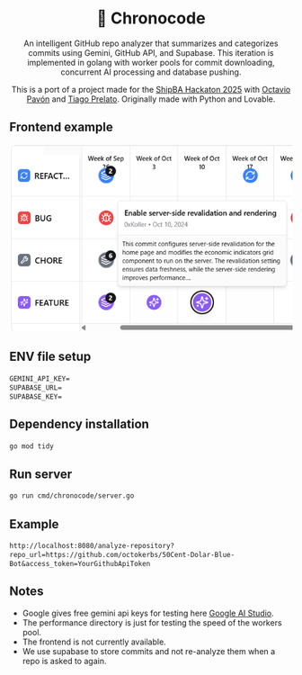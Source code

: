 <div align="center">
  
# 📅 Chronocode 
An intelligent GitHub repo analyzer that summarizes and categorizes commits using Gemini, GitHub API, and Supabase. This iteration is implemented in golang with worker pools for commit downloading, concurrent AI processing and database pushing. 

This is a port of a project made for the [ShipBA Hackaton 2025](https://www.shipba.dev/) with [Octavio Pavón](https://x.com/octaviopvn1) and [Tiago Prelato](https://x.com/SneyX_). Originally made with Python and Lovable.
</div>

## Frontend example
![Demo](assets/Demo.png)

## ENV file setup
```env
GEMINI_API_KEY=
SUPABASE_URL=
SUPABASE_KEY=
```

## Dependency installation
```bash
go mod tidy
```

## Run server
```bash
go run cmd/chronocode/server.go
```

## Example

```
http://localhost:8080/analyze-repository?repo_url=https://github.com/octokerbs/50Cent-Dolar-Blue-Bot&access_token=YourGithubApiToken
```

## Notes
- Google gives free gemini api keys for testing here [Google AI Studio](https://aistudio.google.com/app/apikey).
- The performance directory is just for testing the speed of the workers pool.
- The frontend is not currently available. 
- We use supabase to store commits and not re-analyze them when a repo is asked to again.
